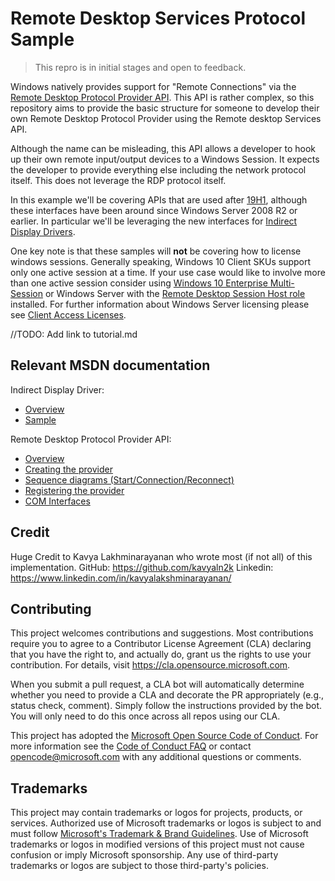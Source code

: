 # Remote Desktop Services Protocol Sample


> This repro is in initial stages and open to feedback.

Windows natively provides support for "Remote Connections" via the [Remote Desktop Protocol Provider API](https://docs.microsoft.com/en-us/windows/win32/termserv/custom-remote-desktop-protocols). This API is rather complex, so this repository aims to provide the basic structure for someone to develop their own Remote Desktop Protocol Provider using the Remote desktop Services API. 

Although the name can be misleading, this API allows a developer to hook up their own remote input/output devices to a Windows Session. It expects the developer to provide everything else including the network protocol itself. This does not leverage the RDP protocol itself.

In this example we'll be covering APIs that are used after [19H1](https://en.wikipedia.org/wiki/Windows_10_version_1903), although these interfaces have been around since Windows Server 2008 R2 or earlier. In particular we'll be leveraging the new interfaces for [Indirect Display Drivers](https://docs.microsoft.com/en-us/windows-hardware/drivers/display/indirect-display-driver-model-overview).

One key note is that these samples will **not** be covering how to license windows sessions. Generally speaking, Windows 10 Client SKUs support only one active session at a time. If your use case would like to involve more than one active session consider using [Windows 10 Enterprise Multi-Session](https://docs.microsoft.com/en-us/azure/virtual-desktop/windows-10-multisession-faq) or Windows Server with the [Remote Desktop Session Host role](https://docs.microsoft.com/en-us/windows-server/remote/remote-desktop-services/rds-roles) installed. For further information about Windows Server licensing please see [Client Access Licenses](https://www.microsoft.com/en-us/licensing/product-licensing/client-access-license).

//TODO: Add link to tutorial.md

## Relevant MSDN documentation
Indirect Display Driver:
- [Overview](https://docs.microsoft.com/en-us/windows-hardware/drivers/display/indirect-display-driver-model-overview)
- [Sample](https://docs.microsoft.com/en-us/samples/microsoft/windows-driver-samples/indirect-display-driver-sample/)

Remote Desktop Protocol Provider API:
- [Overview](https://docs.microsoft.com/en-us/windows/win32/termserv/custom-remote-desktop-protocols)
- [Creating the provider](https://docs.microsoft.com/en-us/windows/win32/termserv/creating-a-custom-remote-protocol)
- [Sequence diagrams (Start/Connection/Reconnect)](https://docs.microsoft.com/en-us/windows/win32/termserv/method-call-sequence)
- [Registering the provider](https://docs.microsoft.com/en-us/windows/win32/termserv/registering-the-custom-protocol)
- [COM Interfaces](https://docs.microsoft.com/en-us/windows/win32/termserv/custom-remote-protocol-interfaces)

## Credit

Huge Credit to Kavya Lakhminarayanan who wrote most (if not all) of this implementation.
GitHub: https://github.com/kavyaln2k
Linkedin: https://www.linkedin.com/in/kavyalakshminarayanan/

## Contributing

This project welcomes contributions and suggestions.  Most contributions require you to agree to a Contributor License Agreement (CLA) declaring that you have the right to, and actually do, grant us the rights to use your contribution. For details, visit https://cla.opensource.microsoft.com.

When you submit a pull request, a CLA bot will automatically determine whether you need to provide a CLA and decorate the PR appropriately (e.g., status check, comment). Simply follow the instructions provided by the bot. You will only need to do this once across all repos using our CLA.

This project has adopted the [Microsoft Open Source Code of Conduct](https://opensource.microsoft.com/codeofconduct/).
For more information see the [Code of Conduct FAQ](https://opensource.microsoft.com/codeofconduct/faq/) or contact [opencode@microsoft.com](mailto:opencode@microsoft.com) with any additional questions or comments.


## Trademarks

This project may contain trademarks or logos for projects, products, or services. Authorized use of Microsoft trademarks or logos is subject to and must follow 
[Microsoft's Trademark & Brand Guidelines](https://www.microsoft.com/en-us/legal/intellectualproperty/trademarks/usage/general).
Use of Microsoft trademarks or logos in modified versions of this project must not cause confusion or imply Microsoft sponsorship.
Any use of third-party trademarks or logos are subject to those third-party's policies.
